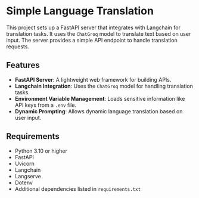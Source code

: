 # Simple Language Translation

This project sets up a FastAPI server that integrates with Langchain for translation tasks. It uses the `ChatGroq` model to translate text based on user input. The server provides a simple API endpoint to handle translation requests.

## Features

- **FastAPI Server**: A lightweight web framework for building APIs.
- **Langchain Integration**: Uses the `ChatGroq` model for handling translation tasks.
- **Environment Variable Management**: Loads sensitive information like API keys from a `.env` file.
- **Dynamic Prompting**: Allows dynamic language translation based on user input.

## Requirements

- Python 3.10 or higher
- FastAPI
- Uvicorn
- Langchain
- Langserve
- Dotenv
- Additional dependencies listed in `requirements.txt`


